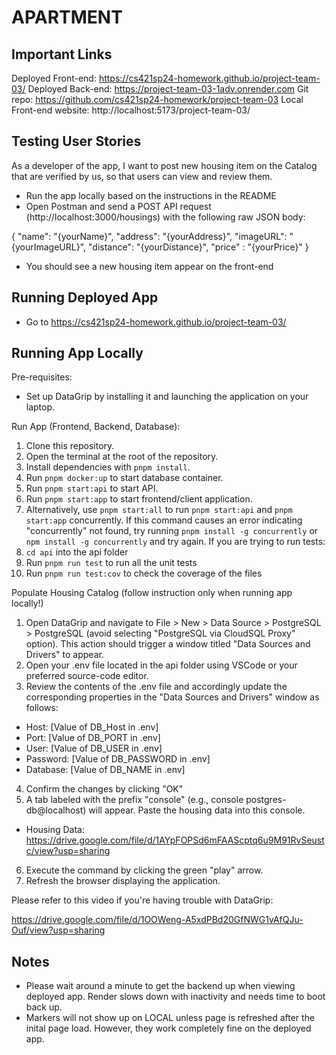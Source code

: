 # APARTMENT

## Important Links

Deployed Front-end: https://cs421sp24-homework.github.io/project-team-03/
Deployed Back-end: https://project-team-03-1adv.onrender.com
Git repo: https://github.com/cs421sp24-homework/project-team-03
Local Front-end website: http://localhost:5173/project-team-03/

## Testing User Stories

As a developer of the app, I want to post new housing item on the Catalog that are verified by us, so that users can view and review them.
- Run the app locally based on the instructions in the README
- Open Postman and send a POST API request (http://localhost:3000/housings) with the following raw JSON body:

{
  "name": "{yourName}",
  "address": "{yourAddress}",
  "imageURL": "{yourImageURL}",
  "distance": "{yourDistance}",
  "price" : "{yourPrice}"
}

- You should see a new housing item appear on the front-end

## Running Deployed App

- Go to https://cs421sp24-homework.github.io/project-team-03/

## Running App Locally

Pre-requisites:
- Set up DataGrip by installing it and launching the application on your laptop.

Run App (Frontend, Backend, Database):
1. Clone this repository.
2. Open the terminal at the root of the repository.
3. Install dependencies with `pnpm install`.
4. Run `pnpm docker:up` to start database container.
5. Run `pnpm start:api` to start API.
6. Run `pnpm start:app` to start frontend/client application.
7. Alternatively, use `pnpm start:all` to run `pnpm start:api` and `pnpm start:app` concurrently. 
If this command causes an error indicating "concurrently" not found, try running `pnpm install -g concurrently` or 
`npm install -g concurrently` and try again.
If you are trying to run tests:
1. `cd api` into the api folder
2. Run `pnpm run test` to run all the unit tests
3. Run `pnpm run test:cov` to check the coverage of the files

Populate Housing Catalog (follow instruction only when running app locally!)
1. Open DataGrip and navigate to File > New > Data Source > PostgreSQL > PostgreSQL (avoid selecting "PostgreSQL via CloudSQL Proxy" option). This action should trigger a window titled "Data Sources and Drivers" to appear.
2. Open your .env file located in the api folder using VSCode or your preferred source-code editor.
3. Review the contents of the .env file and accordingly update the corresponding properties in the "Data Sources and Drivers" window as follows:
- Host: [Value of DB_Host in .env]
- Port: [Value of DB_PORT in .env]
- User: [Value of DB_USER in .env]
- Password: [Value of DB_PASSWORD in .env]
- Database: [Value of DB_NAME in .env]
4. Confirm the changes by clicking "OK"
5. A tab labeled with the prefix "console" (e.g., console postgres-db@localhost) will appear. Paste the housing data into this console.
- Housing Data: https://drive.google.com/file/d/1AYpFOPSd6mFAAScptq6u9M91RvSeustc/view?usp=sharing
6. Execute the command by clicking the green "play" arrow.
7. Refresh the browser displaying the application.

Please refer to this video if you're having trouble with DataGrip:

https://drive.google.com/file/d/1OOWeng-A5xdPBd20GfNWG1vAfQJu-Ouf/view?usp=sharing


## Notes
- Please wait around a minute to get the backend up when viewing deployed app. 
Render slows down with inactivity and needs time to boot back up. 
- Markers will not show up on LOCAL unless page is refreshed after the inital page load. 
However, they work completely fine on the deployed app. 

